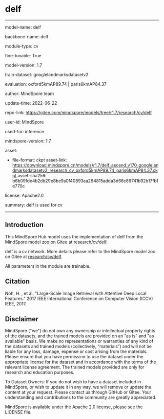 # delf

---

model-name: delf

backbone-name: delf

module-type: cv

fine-tunable: True

model-version: 1.7

train-dataset: googlelandmarksdatasetv2

evaluation: oxford5kmAP89.74 | paris6kmAP84.37

author: MindSpore team

update-time: 2022-06-22

repo-link: <https://gitee.com/mindspore/models/tree/r1.7/research/cv/delf>

user-id: MindSpore

used-for: inference

mindspore-version: 1.7

asset:

-
    file-format: ckpt
    asset-link: <https://download.mindspore.cn/models/r1.7/delf_ascend_v170_googlelandmarksdatasetv2_research_cv_oxford5kmAP89.74_paris6kmAP84.37.ckpt>
    asset-sha256: b6b09fde4b2db29e8be9a0f40893aa264815adda3d66c86741b92b17fb1e770c

license: Apache2.0

summary: delf is used for cv

---

## Introduction

This MindSpore Hub model uses the implementation of delf from the MindSpore model zoo on Gitee at research/cv/delf.

delf is a cv network. More details please refer to the MindSpore model zoo on Gitee at [research/cv/delf](https://gitee.com/mindspore/models/blob/r1.7/research/cv/delf/README_CN.md).

All parameters in the module are trainable.

## Citation

Noh, H. , et al. "Large-Scale Image Retrieval with Attentive Deep Local Features." 2017 IEEE International Conference on Computer Vision (ICCV) IEEE, 2017.

## Disclaimer

MindSpore ("we") do not own any ownership or intellectual property rights of the datasets, and the trained models are provided on an "as is" and "as available" basis. We make no representations or warranties of any kind of the datasets and trained models (collectively, “materials”) and will not be liable for any loss, damage, expense or cost arising from the materials. Please ensure that you have permission to use the dataset under the appropriate license for the dataset and in accordance with the terms of the relevant license agreement. The trained models provided are only for research and education purposes.

To Dataset Owners: If you do not wish to have a dataset included in MindSpore, or wish to update it in any way, we will remove or update the content at your request. Please contact us through GitHub or Gitee. Your understanding and contributions to the community are greatly appreciated.

MindSpore is available under the Apache 2.0 license, please see the LICENSE file.
